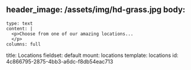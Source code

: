 header_image: /assets/img/hd-grass.jpg
body:
  -
    type: text
    content: |
      <p>Choose from one of our amazing locations...
      </p>
    columns: full
title: Locations
fieldset: default
mount: locations
template: locations
id: 4c866795-2875-4bb3-a6dc-f8db54eac713
